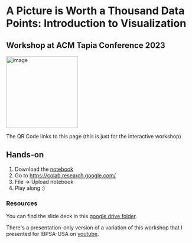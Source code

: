 # A Picture is Worth a Thousand Data Points: Introduction to Visualization
## Workshop at ACM Tapia Conference 2023

<img width="194" alt="image" src="https://github.com/q-rai/VisWorkshop/assets/710522/00fb7b1e-a2b4-4037-b540-fc677308b2e4">

The QR Code links to this page (this is just for the interactive workshop)

## Hands-on
1. Download the [notebook](https://github.com/q-rai/VisWorkshop/blob/main/2023_Tapia_Vis_Workshop.ipynb)
2. Go to https://colab.research.google.com/
3. File -> Upload notebook
4. Play along :)


### Resources
You can find the slide deck in this [google drive folder](https://drive.google.com/drive/folders/1zpIFjQWz0WCTLhebSNN13EmxehwD3kSL?usp=sharing).

There's a presentation-only version of a variation of this workshop that I presented for IBPSA-USA on [youtube](https://www.youtube.com/watch?v=m1hq0NAoby8&list=PLK9uypyKXUDL7SzcJv2XR_SZebECixQQ3).
